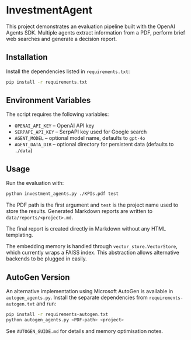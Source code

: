 # InvestmentAgent

This project demonstrates an evaluation pipeline built with the OpenAI Agents SDK. Multiple agents extract information from a PDF, perform brief web searches and generate a decision report.

## Installation

Install the dependencies listed in `requirements.txt`:

```bash
pip install -r requirements.txt
```

## Environment Variables

The script requires the following variables:

- `OPENAI_API_KEY` – OpenAI API key
- `SERPAPI_API_KEY` – SerpAPI key used for Google search
- `AGENT_MODEL` – optional model name, defaults to `gpt-4o`
- `AGENT_DATA_DIR` – optional directory for persistent data (defaults to `./data`)

## Usage

Run the evaluation with:

```bash
python investment_agents.py ./KPIs.pdf test
```

The PDF path is the first argument and `test` is the project name used to store
the results. Generated Markdown reports are written to `data/reports/<project>.md`.

The final report is created directly in Markdown without any HTML templating.

The embedding memory is handled through `vector_store.VectorStore`, which currently wraps a FAISS index. This abstraction allows alternative backends to be plugged in easily.

## AutoGen Version

An alternative implementation using Microsoft AutoGen is available in `autogen_agents.py`. Install the separate dependencies from `requirements-autogen.txt` and run:

```bash
pip install -r requirements-autogen.txt
python autogen_agents.py <PDF-path> <project>
```

See `AUTOGEN_GUIDE.md` for details and memory optimisation notes.


